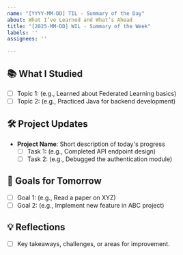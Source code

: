 ```yaml
---
name: "[YYYY-MM-DD] TIL - Summary of the Day"
about: What I’ve Learned and What’s Ahead
title: "[2025-MM-DD] WIL - Summary of the Week"
labels: ''
assignees: ''

---
```


## 📚 What I Studied
- [ ] Topic 1: (e.g., Learned about Federated Learning basics)
- [ ] Topic 2: (e.g., Practiced Java for backend development)

## 🛠️ Project Updates
- **Project Name**: Short description of today's progress
  - [ ] Task 1: (e.g., Completed API endpoint design)
  - [ ] Task 2: (e.g., Debugged the authentication module)

## 🚀 Goals for Tomorrow
- [ ] Goal 1: (e.g., Read a paper on XYZ)
- [ ] Goal 2: (e.g., Implement new feature in ABC project)

## 💡 Reflections
- [ ] Key takeaways, challenges, or areas for improvement.
